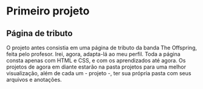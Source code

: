 # Primeiro projeto

## Página de tributo

O projeto antes consistia em uma página de tributo da banda The Offspring, feita pelo profesor. Irei, agora, adapta-lá ao meu perfil.
Toda a página consta apenas com HTML e CSS, e com os aprendizados até agora.
Os projetos de agora em diante estarão na pasta projetos para uma melhor visualização, além de cada um - projeto -, ter sua própria pasta com seus arquivos e anotações.
